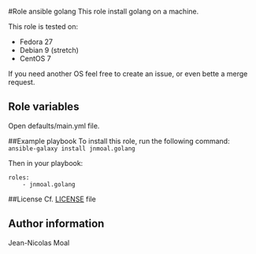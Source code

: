 #Role ansible golang
This role install golang on a machine.

This role is tested on:
* Fedora 27
* Debian 9 (stretch)
* CentOS 7

If you need another OS feel free to create an issue, or even bette a merge request.

## Role variables
Open defaults/main.yml file.

##Example playbook
To install this role, run the following command:
``ansible-galaxy install jnmoal.golang``

Then in your playbook:
```
roles:
	- jnmoal.golang
```

##License
Cf. [LICENSE][license-file] file

## Author information
Jean-Nicolas Moal

[license-file]:LICENSE

